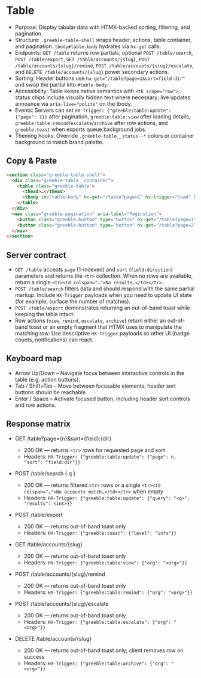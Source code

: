 # Table

- Purpose: Display tabular data with HTMX-backed sorting, filtering, and pagination.
- Structure: `.greeble-table-shell` wraps header, actions, table container, and pagination. `tbody#table-body` hydrates via `hx-get` calls.
- Endpoints: `GET /table` returns row partials; optional `POST /table/search`, `POST /table/export`,
  `GET /table/accounts/{slug}`, `POST /table/accounts/{slug}/remind`,
  `POST /table/accounts/{slug}/escalate`, and `DELETE /table/accounts/{slug}` power secondary
  actions.
- Sorting: Header buttons use `hx-get="/table?page=1&sort=field:dir"` and swap the partial into `#table-body`.
- Accessibility: Table keeps native semantics with `<th scope="row">`; status chips include visually hidden text where necessary; live updates announce via `aria-live="polite"` on the tbody.
- Events: Servers can set `HX-Trigger: {"greeble:table:update": {"page": 2}}` after pagination,
  `greeble:table:view` after loading details, `greeble:table:remind`/`escalate`/`archive` after row
  actions, and `greeble:toast` when exports queue background jobs.
- Theming hooks: Override `.greeble-table__status--*` colors or container background to match brand palette.

## Copy & Paste

```html
<section class="greeble-table-shell">
  <div class="greeble-table__container">
    <table class="greeble-table">
      <thead>…</thead>
      <tbody id="table-body" hx-get="/table?page=1" hx-trigger="load" hx-target="this" hx-swap="innerHTML"></tbody>
    </table>
  </div>
  <nav class="greeble-pagination" aria-label="Pagination">
    <button class="greeble-button" type="button" hx-get="/table?page=1" hx-target="#table-body" hx-swap="innerHTML">1</button>
    <button class="greeble-button" type="button" hx-get="/table?page=2" hx-target="#table-body" hx-swap="innerHTML">2</button>
  </nav>
</section>
```

## Server contract

- `GET /table` accepts `page` (1-indexed) and `sort` (`field:direction`) parameters and returns the
  `<tr>` collection. When no rows are available, return a single `<tr><td colspan="…">No results.</td></tr>`.
- `POST /table/search` filters data and should respond with the same partial markup. Include
  `HX-Trigger` payloads when you need to update UI state (for example, surface the number of
  matches).
- `POST /table/export` demonstrates returning an out-of-band toast while keeping the table intact.
- Row actions (`view`, `remind`, `escalate`, `archive`) return either an out-of-band toast or an
  empty fragment that HTMX uses to manipulate the matching row. Use descriptive `HX-Trigger`
  payloads so other UI (badge counts, notifications) can react.

## Keyboard map

- Arrow Up/Down – Navigate focus between interactive controls in the table (e.g. action buttons).
- Tab / Shift+Tab – Move between focusable elements; header sort buttons should be reachable.
- Enter / Space – Activate focused button, including header sort controls and row actions.

## Response matrix

- GET /table?page={n}&sort={field}:{dir}
  - 200 OK — returns `<tr>` rows for requested page and sort
  - Headers: `HX-Trigger: {"greeble:table:update": {"page": n, "sort": "field:dir"}}`

- POST /table/search { q }
  - 200 OK — returns filtered `<tr>` rows or a single `<tr><td colspan="…">No accounts match…</td></tr>` when empty
  - Headers: `HX-Trigger: {"greeble:table:update": {"query": "<q>", "results": <int>}}`

- POST /table/export
  - 200 OK — returns out-of-band toast only
  - Headers: `HX-Trigger: {"greeble:toast": {"level": "info"}}`

- GET /table/accounts/{slug}
  - 200 OK — returns out-of-band toast only
  - Headers: `HX-Trigger: {"greeble:table:view": {"org": "<org>"}}`

- POST /table/accounts/{slug}/remind
  - 200 OK — returns out-of-band toast only
  - Headers: `HX-Trigger: {"greeble:table:remind": {"org": "<org>"}}`

- POST /table/accounts/{slug}/escalate
  - 200 OK — returns out-of-band toast only
  - Headers: `HX-Trigger: {"greeble:table:escalate": {"org": "<org>"}}`

- DELETE /table/accounts/{slug}
  - 200 OK — returns out-of-band toast only; client removes row on success
  - Headers: `HX-Trigger: {"greeble:table:archive": {"org": "<org>"}}`
